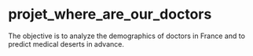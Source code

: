# projet_where_are_our_doctors
The objective is to analyze the demographics of doctors in France and to predict medical deserts in advance.
